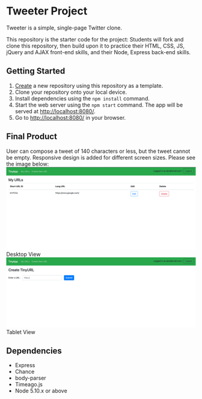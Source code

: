 # Tweeter Project

Tweeter is a simple, single-page Twitter clone.

This repository is the starter code for the project: Students will fork and clone this repository, then build upon it to practice their HTML, CSS, JS, jQuery and AJAX front-end skills, and their Node, Express back-end skills.

## Getting Started

1. [Create](https://docs.github.com/en/repositories/creating-and-managing-repositories/creating-a-repository-from-a-template) a new repository using this repository as a template.
2. Clone your repository onto your local device.
3. Install dependencies using the `npm install` command.
3. Start the web server using the `npm start` command. The app will be served at <http://localhost:8080/>.
4. Go to <http://localhost:8080/> in your browser.

## Final Product

User can compose a tweet of 140 characters or less, but the tweet cannot be empty. Responsive design is added for different screen sizes. Please see the image below: 
!["Desktop view"](https://github.com/pauline-shen/tinyapp/blob/master/docs/urls.png?raw=true)
Desktop View
!["Tablet view"](https://github.com/pauline-shen/tinyapp/blob/master/docs/create.png?raw=true)
Tablet View

## Dependencies

- Express
- Chance
- body-parser
- Timeago.js
- Node 5.10.x or above
